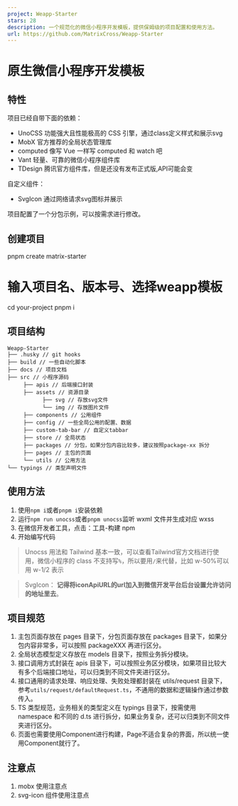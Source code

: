 ```yaml
---
project: Weapp-Starter
stars: 28
description: 一个规范化的微信小程序开发模板，提供保姆级的项目配置和使用方法。
url: https://github.com/MatrixCross/Weapp-Starter
---
```


原生微信小程序开发模板
===========

特性
--

项目已经自带下面的依赖：

-   UnoCSS 功能强大且性能极高的 CSS 引擎，通过class定义样式和展示svg
-   MobX 官方推荐的全局状态管理库
-   computed 像写 Vue 一样写 computed 和 watch 吧
-   Vant 轻量、可靠的微信小程序组件库
-   TDesign 腾讯官方组件库，但是还没有发布正式版,API可能会变

自定义组件：

-   SvgIcon 通过网络请求svg图标并展示

项目配置了一个分包示例，可以按需求进行修改。

创建项目
----

pnpm create matrix-starter
# 输入项目名、版本号、选择weapp模板
cd your-project
pnpm i

项目结构
----

```
Weapp-Starter
├── .husky // git hooks
├── build // 一些自动化脚本
├── docs // 项目文档
├── src // 小程序源码
     ├── apis // 后端接口封装
     ├── assets // 资源目录
           ├── svg // 存放svg文件
           └── img // 存放图片文件
     ├── components // 公用组件
     ├── config // 一些全局公用的配置、数据
     ├── custom-tab-bar // 自定义tabbar
     ├── store // 全局状态
     ├── packages // 分包，如果分包内容比较多，建议按照package-xx 拆分
     ├── pages // 主包的页面
     └── utils // 公用方法
└── typings // 类型声明文件
```

使用方法
----

1.  使用`npm i`或者`pnpm i`安装依赖
2.  运行`npm run unocss`或者`pnpm unocss`监听 wxml 文件并生成对应 wxss
3.  在微信开发者工具，点击：工具-构建 npm
4.  开始编写代码

> Unocss 用法和 Tailwind 基本一致，可以查看Tailwind官方文档进行使用，微信小程序的 class 不支持写`%`，所以要用`/`来代替，比如 w-50%可以用 w-1/2 表示

> SvgIcon： **记得将iconApiURL的url加入到微信开发平台后台设置允许访问的地址里去**。

项目规范
----

1.  主包页面存放在 pages 目录下，分包页面存放在 packages 目录下，如果分包内容非常多，可以按照 packageXXX 再进行区分。
2.  全局状态模型定义存放在 models 目录下，按照业务拆分模块。
3.  接口调用方式封装在 apis 目录下，可以按照业务区分模块，如果项目比较大有多个后端接口地址，可以归类到不同文件夹进行区分。
4.  接口通用的请求处理、响应处理、失败处理都封装在 utils/request 目录下，参考`utils/request/defaultRequest.ts`，不通用的数据和逻辑操作通过参数传入。
5.  TS 类型规范，业务相关的类型定义在 typings 目录下，按需使用 namespace 和不同的 d.ts 进行拆分，如果业务复杂，还可以归类到不同文件夹进行区分。
6.  页面也需要使用Component进行构建，Page不适合复杂的界面，所以统一使用Component就行了。

注意点
---

1.  mobx 使用注意点
2.  svg-icon 组件使用注意点
